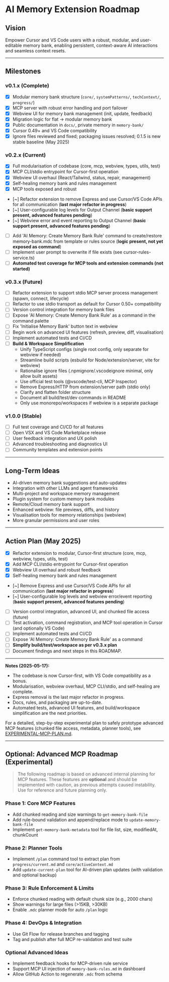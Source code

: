 # AI Memory Extension Roadmap

## Vision

Empower Cursor and VS Code users with a robust, modular, and user-editable memory bank, enabling persistent, context-aware AI interactions and seamless context resets.

---

## Milestones

### v0.1.x (Complete)
- [x] Modular memory bank structure (`core/`, `systemPatterns/`, `techContext/`, `progress/`)
- [x] MCP server with robust error handling and port failover
- [x] Webview UI for memory bank management (init, update, feedback)
- [x] Migration logic for flat → modular memory bank
- [x] Public documentation in `docs/`, private memory in `memory-bank/`
- [x] Cursor 0.49+ and VS Code compatibility
- [x] Ignore files reviewed and fixed; packaging issues resolved; 0.1.5 is new stable baseline (May 2025)

### v0.2.x (Current)
- [x] Full modularisation of codebase (core, mcp, webview, types, utils, test)
- [x] MCP CLI/stdio entrypoint for Cursor-first operation
- [x] Webview UI overhaul (React/Tailwind, status, repair, management)
- [x] Self-healing memory bank and rules management
- [x] MCP tools exposed and robust
- [~] Refactor extension to remove Express and use Cursor/VS Code APIs for all communication (**last major refactor in progress**)
- [~] User-configurable log levels for Output Channel (**basic support present, advanced features pending**)
- [~] Webview error and event reporting to Output Channel (**basic support present, advanced features pending**)
- [ ] Add 'AI Memory: Create Memory Bank Rule' command to create/restore memory-bank.mdc from template or rules source (**logic present, not yet exposed as command**)
- [ ] Implement user prompt to overwrite if file exists (see cursor-rules-service.ts)
- [ ] **Automated test coverage for MCP tools and extension commands (not started)**

### v0.3.x (Future)
- [ ] Refactor extension to support stdio MCP server process management (spawn, connect, lifecycle)
- [ ] Refactor to use stdio transport as default for Cursor 0.50+ compatibility
- [ ] Version control integration for memory bank files
- [ ] Expose 'AI Memory: Create Memory Bank Rule' as a command in the command palette
- [ ] Fix 'Initialise Memory Bank' button text in webview
- [ ] Begin work on advanced UI features (refresh, preview, diff, visualisation)
- [ ] Implement automated tests and CI/CD
- [ ] **Build & Workspace Simplification**
    - Unify TypeScript configs (single root config, only separate for webview if needed)
    - Streamline build scripts (esbuild for Node/extension/server, vite for webview)
    - Rationalise ignore files (.npmignore/.vscodeignore minimal, only allow built assets)
    - Use official test tools (@vscode/test-cli, MCP Inspector)
    - Remove Express/HTTP from extension/server path (stdio only)
    - Clarify and flatten folder structure
    - Document all build/test/dev commands in README
    - Only use monorepo/workspaces if webview is a separate package

### v1.0.0 (Stable)
- [ ] Full test coverage and CI/CD for all features
- [ ] Open VSX and VS Code Marketplace release
- [ ] User feedback integration and UX polish
- [ ] Advanced troubleshooting and diagnostics UI
- [ ] Community templates and extension points

---

## Long-Term Ideas
- AI-driven memory bank suggestions and auto-updates
- Integration with other LLMs and agent frameworks
- Multi-project and workspace memory management
- Plugin system for custom memory bank modules
- Remote/Cloud memory bank support
- Enhanced webview: file previews, diffs, and history
- Visualisation tools for memory relationships (webview)
- More granular permissions and user roles

---

## Action Plan (May 2025)

- [x] Refactor extension to modular, Cursor-first structure (core, mcp, webview, types, utils, test)
- [x] Add MCP CLI/stdio entrypoint for Cursor-first operation
- [x] Webview UI overhaul and robust feedback
- [x] Self-healing memory bank and rules management
- [~] Remove Express and use Cursor/VS Code APIs for all communication (**last major refactor in progress**)
- [~] User-configurable log levels and webview error/event reporting (**basic support present, advanced features pending**)
- [ ] Version control integration, advanced UI, and chunked file access (future)
- [ ] Test activation, command registration, and MCP tool operation in Cursor (and optionally VS Code)
- [ ] Implement automated tests and CI/CD
- [ ] Expose 'AI Memory: Create Memory Bank Rule' as a command
- [ ] **Simplify build/test/workspace as per v0.3.x plan**
- [ ] Document findings and next steps in this ROADMAP.

---

**Notes (2025-05-17):**
- The codebase is now Cursor-first, with VS Code compatibility as a bonus.
- Modularisation, webview overhaul, MCP CLI/stdio, and self-healing are complete.
- Express removal is the last major refactor in progress.
- Docs, rules, and packaging are up-to-date.
- Automated tests, advanced UI features, and build/workspace simplification are the next priorities.

For a detailed, step-by-step experimental plan to safely prototype advanced MCP features (chunked file access, metadata, planner tools), see [EXPERIMENTAL-MCP-PLAN.md](../experimental/EXPERIMENTAL-MCP-PLAN.md).

---

## Optional: Advanced MCP Roadmap (Experimental)

> The following roadmap is based on advanced internal planning for MCP features. These features are **optional** and should be implemented with caution, as previous attempts caused instability. Use for reference and future planning only.

### Phase 1: Core MCP Features
- Add chunked reading and size warnings to `get-memory-bank-file`
- Add rule-bound validation and append/replace mode to `update-memory-bank-file`
- Implement `get-memory-bank-metadata` tool for file list, size, modifiedAt, chunkCount

### Phase 2: Planner Tools
- Implement `/plan` command tool to extract plan from `progress/current.md` and `core/activeContext.md`
- Add `update-current-plan` tool for AI-driven plan updates (with validation and optional backup)

### Phase 3: Rule Enforcement & Limits
- Enforce chunked reading with default chunk size (e.g., 2000 chars)
- Show warnings for large files (>15KB, >30KB)
- Enable `.mdc` planner mode for auto `/plan` logic

### Phase 4: DevOps & Integration
- Use Git Flow for release branches and tagging
- Tag and publish after full MCP re-validation and test suite

### Optional Advanced Ideas
- Implement feedback hooks for MCP-driven rule service
- Support MCP UI injection of `memory-bank-rules.md` in dashboard
- Allow GitHub Action to regenerate `.mdc` from schema
